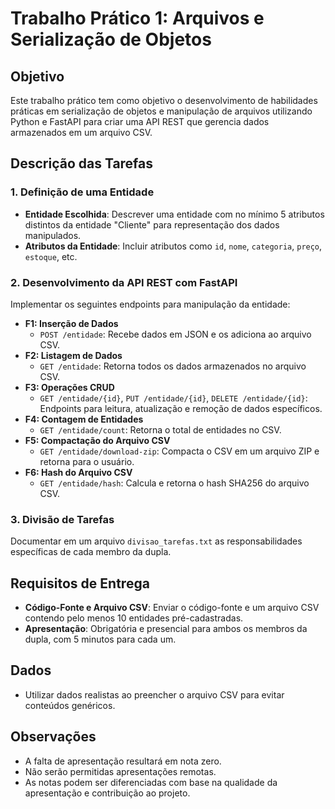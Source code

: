 # Trabalho Prático 1: Arquivos e Serialização de Objetos

## Objetivo
Este trabalho prático tem como objetivo o desenvolvimento de habilidades práticas em serialização de objetos e manipulação de arquivos utilizando Python e FastAPI para criar uma API REST que gerencia dados armazenados em um arquivo CSV.

## Descrição das Tarefas

### 1. Definição de uma Entidade
- **Entidade Escolhida**: Descrever uma entidade com no mínimo 5 atributos distintos da entidade "Cliente" para representação dos dados manipulados.
- **Atributos da Entidade**: Incluir atributos como `id`, `nome`, `categoria`, `preço`, `estoque`, etc.

### 2. Desenvolvimento da API REST com FastAPI
Implementar os seguintes endpoints para manipulação da entidade:
- **F1: Inserção de Dados**
  - `POST /entidade`: Recebe dados em JSON e os adiciona ao arquivo CSV.
- **F2: Listagem de Dados**
  - `GET /entidade`: Retorna todos os dados armazenados no arquivo CSV.
- **F3: Operações CRUD**
  - `GET /entidade/{id}`, `PUT /entidade/{id}`, `DELETE /entidade/{id}`: Endpoints para leitura, atualização e remoção de dados específicos.
- **F4: Contagem de Entidades**
  - `GET /entidade/count`: Retorna o total de entidades no CSV.
- **F5: Compactação do Arquivo CSV**
  - `GET /entidade/download-zip`: Compacta o CSV em um arquivo ZIP e retorna para o usuário.
- **F6: Hash do Arquivo CSV**
  - `GET /entidade/hash`: Calcula e retorna o hash SHA256 do arquivo CSV.

### 3. Divisão de Tarefas
Documentar em um arquivo `divisao_tarefas.txt` as responsabilidades específicas de cada membro da dupla.

## Requisitos de Entrega
- **Código-Fonte e Arquivo CSV**: Enviar o código-fonte e um arquivo CSV contendo pelo menos 10 entidades pré-cadastradas.
- **Apresentação**: Obrigatória e presencial para ambos os membros da dupla, com 5 minutos para cada um.

## Dados
- Utilizar dados realistas ao preencher o arquivo CSV para evitar conteúdos genéricos.

## Observações
- A falta de apresentação resultará em nota zero.
- Não serão permitidas apresentações remotas.
- As notas podem ser diferenciadas com base na qualidade da apresentação e contribuição ao projeto.

